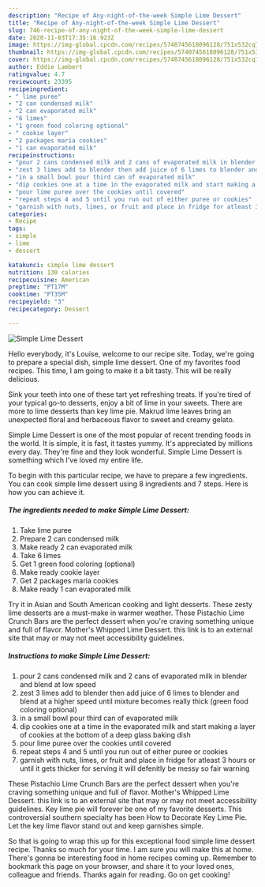```yaml
---
description: "Recipe of Any-night-of-the-week Simple Lime Dessert"
title: "Recipe of Any-night-of-the-week Simple Lime Dessert"
slug: 746-recipe-of-any-night-of-the-week-simple-lime-dessert
date: 2020-11-03T17:35:16.923Z
image: https://img-global.cpcdn.com/recipes/5740745618096128/751x532cq70/simple-lime-dessert-recipe-main-photo.jpg
thumbnail: https://img-global.cpcdn.com/recipes/5740745618096128/751x532cq70/simple-lime-dessert-recipe-main-photo.jpg
cover: https://img-global.cpcdn.com/recipes/5740745618096128/751x532cq70/simple-lime-dessert-recipe-main-photo.jpg
author: Eddie Lambert
ratingvalue: 4.7
reviewcount: 23395
recipeingredient:
- " lime puree"
- "2 can condensed milk"
- "2 can evaporated milk"
- "6 limes"
- "1 green food coloring optional"
- " cookie layer"
- "2 packages maria cookies"
- "1 can evaporated milk"
recipeinstructions:
- "pour 2 cans condensed milk and 2 cans of evaporated milk in blender and blend at low speed"
- "zest 3 limes add to blender then add juice of 6 limes to blender and blend at a higher speed until mixture becomes really thick (green food coloring optional)"
- "in a small bowl pour third can of evaporated milk"
- "dip cookies one at a time in the evaporated milk and start making a layer of cookies at the bottom of a deep glass baking dish"
- "pour lime puree over the cookies until covered"
- "repeat steps 4 and 5 until you run out of either puree or cookies"
- "garnish with nuts, limes, or fruit and place in fridge for atleast 3 hours or until it gets thicker for serving it will defenitly be messy so fair warning"
categories:
- Recipe
tags:
- simple
- lime
- dessert

katakunci: simple lime dessert 
nutrition: 130 calories
recipecuisine: American
preptime: "PT17M"
cooktime: "PT35M"
recipeyield: "3"
recipecategory: Dessert

---
```



![Simple Lime Dessert](https://img-global.cpcdn.com/recipes/5740745618096128/751x532cq70/simple-lime-dessert-recipe-main-photo.jpg)

Hello everybody, it's Louise, welcome to our recipe site. Today, we're going to prepare a special dish, simple lime dessert. One of my favorites food recipes. This time, I am going to make it a bit tasty. This will be really delicious.

Sink your teeth into one of these tart yet refreshing treats. If you&#39;re tired of your typical go-to desserts, enjoy a bit of lime in your sweets. There are more to lime desserts than key lime pie. Makrud lime leaves bring an unexpected floral and herbaceous flavor to sweet and creamy gelato.

Simple Lime Dessert is one of the most popular of recent trending foods in the world. It is simple, it is fast, it tastes yummy. It's appreciated by millions every day. They're fine and they look wonderful. Simple Lime Dessert is something which I've loved my entire life.


To begin with this particular recipe, we have to prepare a few ingredients. You can cook simple lime dessert using 8 ingredients and 7 steps. Here is how you can achieve it.

<!--inarticleads1-->

##### The ingredients needed to make Simple Lime Dessert:

1. Take  lime puree
1. Prepare 2 can condensed milk
1. Make ready 2 can evaporated milk
1. Take 6 limes
1. Get 1 green food coloring (optional)
1. Make ready  cookie layer
1. Get 2 packages maria cookies
1. Make ready 1 can evaporated milk


Try it in Asian and South American cooking and light desserts. These zesty lime desserts are a must-make in warmer weather. These Pistachio Lime Crunch Bars are the perfect dessert when you&#39;re craving something unique and full of flavor. Mother&#39;s Whipped Lime Dessert. this link is to an external site that may or may not meet accessibility guidelines. 

<!--inarticleads2-->

##### Instructions to make Simple Lime Dessert:

1. pour 2 cans condensed milk and 2 cans of evaporated milk in blender and blend at low speed
1. zest 3 limes add to blender then add juice of 6 limes to blender and blend at a higher speed until mixture becomes really thick (green food coloring optional)
1. in a small bowl pour third can of evaporated milk
1. dip cookies one at a time in the evaporated milk and start making a layer of cookies at the bottom of a deep glass baking dish
1. pour lime puree over the cookies until covered
1. repeat steps 4 and 5 until you run out of either puree or cookies
1. garnish with nuts, limes, or fruit and place in fridge for atleast 3 hours or until it gets thicker for serving it will defenitly be messy so fair warning


These Pistachio Lime Crunch Bars are the perfect dessert when you&#39;re craving something unique and full of flavor. Mother&#39;s Whipped Lime Dessert. this link is to an external site that may or may not meet accessibility guidelines. Key lime pie will forever be one of my favorite desserts. This controversial southern specialty has been How to Decorate Key Lime Pie. Let the key lime flavor stand out and keep garnishes simple. 

So that is going to wrap this up for this exceptional food simple lime dessert recipe. Thanks so much for your time. I am sure you will make this at home. There's gonna be interesting food in home recipes coming up. Remember to bookmark this page on your browser, and share it to your loved ones, colleague and friends. Thanks again for reading. Go on get cooking!
